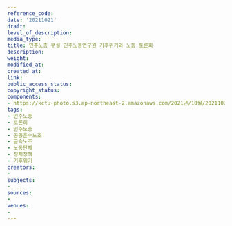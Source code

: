 ```yaml
---
reference_code: 
date: '20211021'
draft: 
level_of_description: 
media_type: 
title: 민주노총 부설 민주노동연구원 기후위기와 노동 토론회
description: 
weight: 
modified_at: 
created_at: 
link: 
public_access_status: 
copyright_status: 
components:
- https://kctu-photo.s3.ap-northeast-2.amazonaws.com/2021년/10월/20211021-민주노총+부설+민주노동연구원+기후위기와+노동+토론회_민주노총_토론회_민주노총_공공운수노조_금속노조_노동단체_정치정책_기후위기/_1D20100.jpg
tags:
- 민주노총
- 토론회
- 민주노총
- 공공운수노조
- 금속노조
- 노동단체
- 정치정책
- 기후위기
creators:
- 
subjects:
- 
sources:
- 
venues:
- 
---
```

